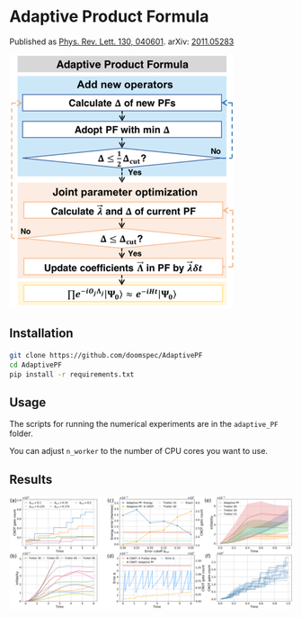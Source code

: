 
# Adaptive Product Formula

Published as [Phys. Rev. Lett. 130, 040601](https://journals.aps.org/prl/abstract/10.1103/PhysRevLett.130.040601). arXiv: [2011.05283](https://arxiv.org/abs/2011.05283)

![Adaptive Product Formula](./flowchart.png)

## Installation

```bash
git clone https://github.com/doomspec/AdaptivePF
cd AdaptivePF
pip install -r requirements.txt
```

## Usage

The scripts for running the numerical experiments are in the `adaptive_PF` folder.

You can adjust `n_worker` to the number of CPU cores you want to use.

## Results

![Results](./numerics.png)



